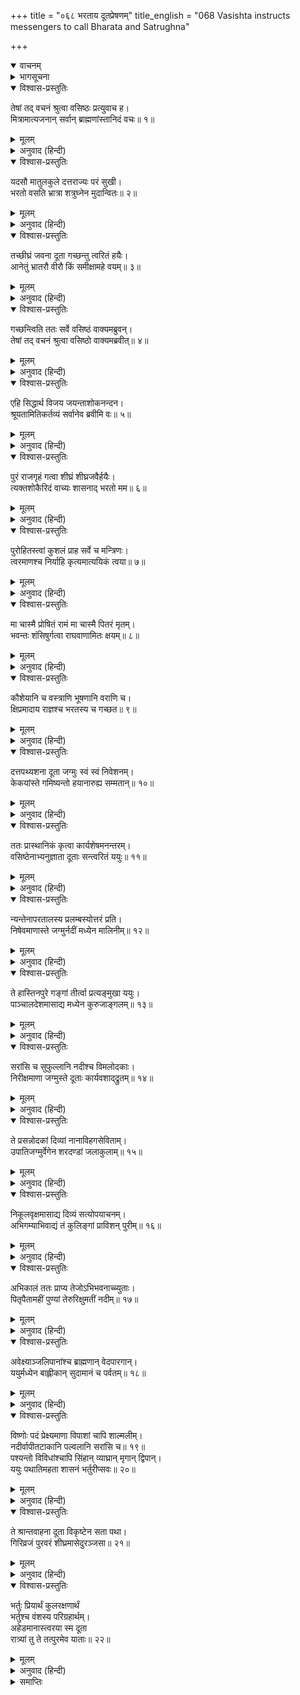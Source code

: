 +++
title = "०६८ भरताय दूतप्रेषणम्"
title_english = "068 Vasishta instructs messengers to call Bharata and Satrughna"

+++
<details open><summary>वाचनम्</summary>
<div caption="श्रीराम-हरिसीताराममूर्ति-घनपाठिभ्यां वचनम्" class="audioEmbed" src="https://archive.org/download/Ramayana-recitation-Sriram-harisItArAmamUrti-Ghanapaati-v2/Kanda_2/Kanda_2_AYK-068-Bharathaya_dutha_Preshanam.mp3"></div>
</details>

<details><summary>भागसूचना</summary>

68. वसिष्ठजीकी आज्ञासे पाँच दूतोंका अयोध्यासे केकयदेशके राजगृह नगरमें जाना
</details>

<details open><summary>विश्वास-प्रस्तुतिः</summary>

तेषां तद् वचनं श्रुत्वा वसिष्ठः प्रत्युवाच ह।  
मित्रामात्यजनान् सर्वान् ब्राह्मणांस्तानिदं वचः॥ १॥
</details>

<details><summary>मूलम्</summary>

तेषां तद् वचनं श्रुत्वा वसिष्ठः प्रत्युवाच ह।  
मित्रामात्यजनान् सर्वान् ब्राह्मणांस्तानिदं वचः॥ १॥
</details>

<details><summary>अनुवाद (हिन्दी)</summary>

मार्कण्डेय आदिके ऐसे वचन सुनकर महर्षि वसिष्ठने मित्रों, मन्त्रियों और उन समस्त ब्राह्मणोंको इस प्रकार उत्तर दिया—॥ १॥
</details>

<details open><summary>विश्वास-प्रस्तुतिः</summary>

यदसौ मातुलकुले दत्तराज्यः परं सुखी।  
भरतो वसति भ्रात्रा शत्रुघ्नेन मुदान्वितः॥ २॥
</details>

<details><summary>मूलम्</summary>

यदसौ मातुलकुले दत्तराज्यः परं सुखी।  
भरतो वसति भ्रात्रा शत्रुघ्नेन मुदान्वितः॥ २॥
</details>

<details><summary>अनुवाद (हिन्दी)</summary>

‘राजा दशरथने जिनको राज्य दिया है, वे भरत इस समय अपने भाई शत्रुघ्नके साथ मामाके यहाँ बड़े सुख और प्रसन्नताके साथ निवास करते हैं॥ २॥
</details>

<details open><summary>विश्वास-प्रस्तुतिः</summary>

तच्छीघ्रं जवना दूता गच्छन्तु त्वरितं हयैः।  
आनेतुं भ्रातरौ वीरौ किं समीक्षामहे वयम्॥ ३॥
</details>

<details><summary>मूलम्</summary>

तच्छीघ्रं जवना दूता गच्छन्तु त्वरितं हयैः।  
आनेतुं भ्रातरौ वीरौ किं समीक्षामहे वयम्॥ ३॥
</details>

<details><summary>अनुवाद (हिन्दी)</summary>

‘उन दोनों वीर बन्धुओंको बुलानेके लिये शीघ्र ही तेज चलनेवाले दूत घोड़ोंपर सवार होकर यहाँसे जायँ, इसके सिवा हमलोग और क्या विचार कर सकते हैं?’॥ ३॥
</details>

<details open><summary>विश्वास-प्रस्तुतिः</summary>

गच्छन्त्विति ततः सर्वे वसिष्ठं वाक्यमब्रुवन्।  
तेषां तद् वचनं श्रुत्वा वसिष्ठो वाक्यमब्रवीत्॥ ४॥
</details>

<details><summary>मूलम्</summary>

गच्छन्त्विति ततः सर्वे वसिष्ठं वाक्यमब्रुवन्।  
तेषां तद् वचनं श्रुत्वा वसिष्ठो वाक्यमब्रवीत्॥ ४॥
</details>

<details><summary>अनुवाद (हिन्दी)</summary>

इसपर सबने वसिष्ठजीसे कहा—‘हाँ, दूत अवश्य भेजे जायँ।’ उनका वह कथन सुनकर वसिष्ठजीने दूतोंको सम्बोधित करके कहा—॥ ४॥
</details>

<details open><summary>विश्वास-प्रस्तुतिः</summary>

एहि सिद्धार्थ विजय जयन्ताशोकनन्दन।  
श्रूयतामितिकर्तव्यं सर्वानेव ब्रवीमि वः॥ ५॥
</details>

<details><summary>मूलम्</summary>

एहि सिद्धार्थ विजय जयन्ताशोकनन्दन।  
श्रूयतामितिकर्तव्यं सर्वानेव ब्रवीमि वः॥ ५॥
</details>

<details><summary>अनुवाद (हिन्दी)</summary>

‘सिद्धार्थ! विजय! जयन्त! अशोक! और नन्दन! तुम सब यहाँ आओ और तुम्हें जो काम करना है, उसे सुनो। मैं तुम सब लोगोंसे ही कहता हूँ॥ ५॥
</details>

<details open><summary>विश्वास-प्रस्तुतिः</summary>

पुरं राजगृहं गत्वा शीघ्रं शीघ्रजवैर्हयैः।  
त्यक्तशोकैरिदं वाच्यः शासनाद् भरतो मम॥ ६॥
</details>

<details><summary>मूलम्</summary>

पुरं राजगृहं गत्वा शीघ्रं शीघ्रजवैर्हयैः।  
त्यक्तशोकैरिदं वाच्यः शासनाद् भरतो मम॥ ६॥
</details>

<details><summary>अनुवाद (हिन्दी)</summary>

‘तुमलोग शीघ्रगामी घोड़ोंपर सवार होकर तुरंत ही राजगृह नगरको जाओ और शोकका भाव न प्रकट करते हुए मेरी आज्ञाके अनुसार भरतसे इस प्रकार कहो॥ ६॥
</details>

<details open><summary>विश्वास-प्रस्तुतिः</summary>

पुरोहितस्त्वां कुशलं प्राह सर्वे च मन्त्रिणः।  
त्वरमाणश्च निर्याहि कृत्यमात्ययिकं त्वया॥ ७॥
</details>

<details><summary>मूलम्</summary>

पुरोहितस्त्वां कुशलं प्राह सर्वे च मन्त्रिणः।  
त्वरमाणश्च निर्याहि कृत्यमात्ययिकं त्वया॥ ७॥
</details>

<details><summary>अनुवाद (हिन्दी)</summary>

‘कुमार! पुरोहितजी तथा समस्त मन्त्रियोंने आपसे कुशल-मङ्गल कहा है। अब आप यहाँसे शीघ्र ही चलिये। अयोध्यामें आपसे अत्यन्त आवश्यक कार्य है॥
</details>

<details open><summary>विश्वास-प्रस्तुतिः</summary>

मा चास्मै प्रोषितं रामं मा चास्मै पितरं मृतम्।  
भवन्तः शंसिषुर्गत्वा राघवाणामितः क्षयम्॥ ८॥
</details>

<details><summary>मूलम्</summary>

मा चास्मै प्रोषितं रामं मा चास्मै पितरं मृतम्।  
भवन्तः शंसिषुर्गत्वा राघवाणामितः क्षयम्॥ ८॥
</details>

<details><summary>अनुवाद (हिन्दी)</summary>

‘भरतको श्रीरामचन्द्रके वनवास और पिताकी मृत्युका हाल मत बतलाना और इन परिस्थितियोंके कारण रघुवंशियोंके यहाँ जो कुहराम मचा हुआ है, इसकी चर्चा भी न करना॥ ८॥
</details>

<details open><summary>विश्वास-प्रस्तुतिः</summary>

कौशेयानि च वस्त्राणि भूषणानि वराणि च।  
क्षिप्रमादाय राज्ञश्च भरतस्य च गच्छत॥ ९॥
</details>

<details><summary>मूलम्</summary>

कौशेयानि च वस्त्राणि भूषणानि वराणि च।  
क्षिप्रमादाय राज्ञश्च भरतस्य च गच्छत॥ ९॥
</details>

<details><summary>अनुवाद (हिन्दी)</summary>

‘केकयराज तथा भरतको भेंट देनेके लिये रेशमीवस्त्र और उत्तम आभूषण लेकर तुमलोग यहाँसे शीघ्र चल दो’॥
</details>

<details open><summary>विश्वास-प्रस्तुतिः</summary>

दत्तपथ्यशना दूता जग्मुः स्वं स्वं निवेशनम्।  
केकयांस्ते गमिष्यन्तो हयानारुह्य सम्मतान्॥ १०॥
</details>

<details><summary>मूलम्</summary>

दत्तपथ्यशना दूता जग्मुः स्वं स्वं निवेशनम्।  
केकयांस्ते गमिष्यन्तो हयानारुह्य सम्मतान्॥ १०॥
</details>

<details><summary>अनुवाद (हिन्दी)</summary>

केकय देशको जानेवाले वे दूत रास्तेका खर्च ले अच्छे घोड़ोंपर सवार हो अपने-अपने घरको गये॥ १०॥
</details>

<details open><summary>विश्वास-प्रस्तुतिः</summary>

ततः प्रास्थानिकं कृत्वा कार्यशेषमनन्तरम्।  
वसिष्ठेनाभ्यनुज्ञाता दूताः सन्त्वरितं ययुः॥ ११॥
</details>

<details><summary>मूलम्</summary>

ततः प्रास्थानिकं कृत्वा कार्यशेषमनन्तरम्।  
वसिष्ठेनाभ्यनुज्ञाता दूताः सन्त्वरितं ययुः॥ ११॥
</details>

<details><summary>अनुवाद (हिन्दी)</summary>

तदनन्तर यात्रासम्बन्धी शेष तैयारी पूरी करके वसिष्ठजीकी आज्ञा ले सभी दूत तुरंत वहाँसे प्रस्थित हो गये॥ ११॥
</details>

<details open><summary>विश्वास-प्रस्तुतिः</summary>

न्यन्तेनापरतालस्य प्रलम्बस्योत्तरं प्रति।  
निषेवमाणास्ते जग्मुर्नदीं मध्येन मालिनीम्॥ १२॥
</details>

<details><summary>मूलम्</summary>

न्यन्तेनापरतालस्य प्रलम्बस्योत्तरं प्रति।  
निषेवमाणास्ते जग्मुर्नदीं मध्येन मालिनीम्॥ १२॥
</details>

<details><summary>अनुवाद (हिन्दी)</summary>

अपरताल नामक पर्वतके अन्तिम छोर अर्थात् दक्षिण भाग और प्रलम्बगिरिके उत्तरभागमें दोनों पर्वतोंके बीचसे बहनेवाली मालिनी नदीके तटपर होते हुए वे दूत आगे बढ़े॥ १२॥
</details>

<details open><summary>विश्वास-प्रस्तुतिः</summary>

ते हास्तिनपुरे गङ्गां तीर्त्वा प्रत्यङ्मुखा ययुः।  
पाञ्चालदेशमासाद्य मध्येन कुरुजाङ्गलम्॥ १३॥
</details>

<details><summary>मूलम्</summary>

ते हास्तिनपुरे गङ्गां तीर्त्वा प्रत्यङ्मुखा ययुः।  
पाञ्चालदेशमासाद्य मध्येन कुरुजाङ्गलम्॥ १३॥
</details>

<details><summary>अनुवाद (हिन्दी)</summary>

हस्तिनापुरमें गङ्गाको पार करके वे पश्चिमकी ओर गये और पाञ्चालदेशमें पहुँचकर कुरुजाङ्गल प्रदेशके बीचसे होते हुए आगे बढ़ गये॥ १३॥
</details>

<details open><summary>विश्वास-प्रस्तुतिः</summary>

सरांसि च सुफुल्लानि नदीश्च विमलोदकाः।  
निरीक्षमाणा जग्मुस्ते दूताः कार्यवशाद‍्द्रुतम्॥ १४॥
</details>

<details><summary>मूलम्</summary>

सरांसि च सुफुल्लानि नदीश्च विमलोदकाः।  
निरीक्षमाणा जग्मुस्ते दूताः कार्यवशाद‍्द्रुतम्॥ १४॥
</details>

<details><summary>अनुवाद (हिन्दी)</summary>

मार्गमें सुन्दर फूलोंसे सुशोभित सरोवरों तथा निर्मल जलवाली नदियोंका दर्शन करते हुए वे दूत कार्यवश तीव्र-गतिसे आगे बढ़ते गये॥ १४॥
</details>

<details open><summary>विश्वास-प्रस्तुतिः</summary>

ते प्रसन्नोदकां दिव्यां नानाविहगसेविताम्।  
उपातिजग्मुर्वेगेन शरदण्डां जलाकुलाम्॥ १५॥
</details>

<details><summary>मूलम्</summary>

ते प्रसन्नोदकां दिव्यां नानाविहगसेविताम्।  
उपातिजग्मुर्वेगेन शरदण्डां जलाकुलाम्॥ १५॥
</details>

<details><summary>अनुवाद (हिन्दी)</summary>

तदनन्तर वे स्वच्छ जलसे सुशोभित, पानीसे भरी हुई और भाँति-भाँतिके पक्षियोंसे सेवित दिव्य नदी शरदण्डाके तटपर पहुँचकर उसे वेगपूर्वक लाँघ गये॥ १५॥
</details>

<details open><summary>विश्वास-प्रस्तुतिः</summary>

निकूलवृक्षमासाद्य दिव्यं सत्योपयाचनम्।  
अभिगम्याभिवाद्यं तं कुलिङ्गां प्राविशन् पुरीम्॥ १६॥
</details>

<details><summary>मूलम्</summary>

निकूलवृक्षमासाद्य दिव्यं सत्योपयाचनम्।  
अभिगम्याभिवाद्यं तं कुलिङ्गां प्राविशन् पुरीम्॥ १६॥
</details>

<details><summary>अनुवाद (हिन्दी)</summary>

शरदण्डाके पश्चिमतटपर एक दिव्य वृक्ष था, जिसपर किसी देवताका आवास था; इसीलिये वहाँ जो याचनाकी जाती थी, वह सत्य (सफल) होती थी, अतः उसका नाम सत्योपयाचन हो गया था। उस वन्दनीय वृक्षके निकट पहुँचकर दूतोंने उसकी परिक्रमा की और वहाँसे आगे जाकर उन्होंने कुलिङ्गा नामक पुरीमें प्रवेश किया॥
</details>

<details open><summary>विश्वास-प्रस्तुतिः</summary>

अभिकालं ततः प्राप्य तेजोऽभिभवनाच्च्युताः।  
पितृपैतामहीं पुण्यां तेरुरिक्षुमतीं नदीम्॥ १७॥
</details>

<details><summary>मूलम्</summary>

अभिकालं ततः प्राप्य तेजोऽभिभवनाच्च्युताः।  
पितृपैतामहीं पुण्यां तेरुरिक्षुमतीं नदीम्॥ १७॥
</details>

<details><summary>अनुवाद (हिन्दी)</summary>

वहाँसे तेजोऽभिभवन नामक गाँवको पार करते हुए वे अभिकाल नामक गाँवमें पहुँचे और वहाँसे आगे बढ़नेपर उन्होंने राजा दशरथके पिता-पितामहोंद्वारा सेवित पुण्यसलिला इक्षुमती नदीको पार किया॥ १७॥
</details>

<details open><summary>विश्वास-प्रस्तुतिः</summary>

अवेक्ष्याञ्जलिपानांश्च ब्राह्मणान् वेदपारगान्।  
ययुर्मध्येन बाह्लीकान् सुदामानं च पर्वतम्॥ १८॥
</details>

<details><summary>मूलम्</summary>

अवेक्ष्याञ्जलिपानांश्च ब्राह्मणान् वेदपारगान्।  
ययुर्मध्येन बाह्लीकान् सुदामानं च पर्वतम्॥ १८॥
</details>

<details><summary>अनुवाद (हिन्दी)</summary>

वहाँ केवल अञ्जलि भर जल पीकर तपस्या करनेवाले वेदोंके पारगामी ब्राह्मणोंका दर्शन करके वे दूत बाह्लीक देशके मध्यभागमें स्थित सुदामा नामक पर्वतके पास जा पहुँचे॥ १८॥
</details>

<details open><summary>विश्वास-प्रस्तुतिः</summary>

विष्णोः पदं प्रेक्ष्यमाणा विपाशां चापि शाल्मलीम्।  
नदीर्वापीतटाकानि पल्वलानि सरांसि च॥ १९॥  
पश्यन्तो विविधांश्चापि सिंहान् व्याघ्रान् मृगान् द्विपान्।  
ययुः पथातिमहता शासनं भर्तुरीप्सवः॥ २०॥
</details>

<details><summary>मूलम्</summary>

विष्णोः पदं प्रेक्ष्यमाणा विपाशां चापि शाल्मलीम्।  
नदीर्वापीतटाकानि पल्वलानि सरांसि च॥ १९॥  
पश्यन्तो विविधांश्चापि सिंहान् व्याघ्रान् मृगान् द्विपान्।  
ययुः पथातिमहता शासनं भर्तुरीप्सवः॥ २०॥
</details>

<details><summary>अनुवाद (हिन्दी)</summary>

उस पर्वतके शिखरपर स्थित भगवान् विष्णुके चरणचिह्नका दर्शन करके वे विपाशा (व्यास) नदी और उसके तटवर्ती शाल्मली वृक्षके निकट गये। वहाँसे आगे बढ़नेपर बहुत-सी नदियों, बावड़ियों, पोखरों, छोटे-तालाबों, सरोवरों तथा भाँति-भाँतिके वनजन्तुओं—सिंह, व्याघ्र,मृग और हाथियोंका दर्शन करते हुए वे दूत अत्यन्त विशाल मार्गके द्वारा आगे बढ़ने लगे। वे अपने स्वामीकी आज्ञाका शीघ्र पालन करनेकी इच्छा रखते थे॥ १९-२०॥
</details>

<details open><summary>विश्वास-प्रस्तुतिः</summary>

ते श्रान्तवाहना दूता विकृष्टेन सता पथा।  
गिरिव्रजं पुरवरं शीघ्रमासेदुरञ्जसा॥ २१॥
</details>

<details><summary>मूलम्</summary>

ते श्रान्तवाहना दूता विकृष्टेन सता पथा।  
गिरिव्रजं पुरवरं शीघ्रमासेदुरञ्जसा॥ २१॥
</details>

<details><summary>अनुवाद (हिन्दी)</summary>

उन दूतोंके वाहन (घोड़े) चलते-चलते थक गये थे। वह मार्ग बड़ी दूरका होनेपर उपद्रवसे रहित था। उसे तै करके सारे दूत शीघ्र ही बिना किसी कष्टके श्रेष्ठ नगर गिरिव्रजमें जा पहुँचे॥ २१॥
</details>

<details open><summary>विश्वास-प्रस्तुतिः</summary>

भर्तुः प्रियार्थं कुलरक्षणार्थं  
भर्तुश्च वंशस्य परिग्रहार्थम्।  
अहेडमानास्त्वरया स्म दूता  
रात्र्यां तु ते तत्पुरमेव याताः॥ २२॥
</details>

<details><summary>मूलम्</summary>

भर्तुः प्रियार्थं कुलरक्षणार्थं  
भर्तुश्च वंशस्य परिग्रहार्थम्।  
अहेडमानास्त्वरया स्म दूता  
रात्र्यां तु ते तत्पुरमेव याताः॥ २२॥
</details>

<details><summary>अनुवाद (हिन्दी)</summary>

अपने स्वामी (आज्ञा देनेवाले वसिष्ठजी) का प्रिय और प्रजावर्गकी रक्षा करने तथा महाराज दशरथके वंशपरम्परागत राज्यको भरतजीसे स्वीकार करानेके लिये सादर तत्पर हुए वे दूत बड़ी उतावलीके साथ चलकर रातमें ही उस नगरमें जा पहुँचे॥ २२॥
</details>

<details><summary>समाप्तिः</summary>

इत्यार्षे श्रीमद्रामायणे वाल्मीकीये आदिकाव्येऽयोध्याकाण्डेऽष्टषष्टितमः सर्गः॥ ६८॥  
इस प्रकार श्रीवाल्मीकिनिर्मित आर्षरामायण आदिकाव्यके अयोध्याकाण्डमें अरसठवाँ सर्ग पूरा हुआ॥ ६८॥
</details>

